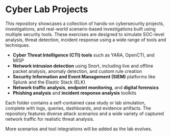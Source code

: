 # Cyber Lab Projects

This repository showcases a collection of hands-on cybersecurity projects, investigations, and real-world scenario-based investigations built using multiple security tools.
These exercises are designed to simulate SOC-level analysis, threat detection, incident response using a wide range of tools and techniques.

- **Cyber Threat Intelligence (CTI) tools** such as YARA, OpenCTI, and MISP
- **Network intrusion detection** using Snort, including live and offline packet analysis, anomaly detection, and custom rule creation
- **Security Information and Event Management (SIEM)** platforms like Splunk and the Elastic Stack (ELK)
- **Network traffic analysis**, **endpoint monitoring**, and **digital forensics**
- **Phishing analysis** and **incident response analysis** toolkits


Each folder contains a self-contained case study or lab simulation, complete with logs, queries, dashboards, and evidence artifacts. 
The repository features diverse attack scenarios and a wide variety of captured network traffic for realistic threat analysis.


More scenarios and tool integrations will be added as the lab evolves.


